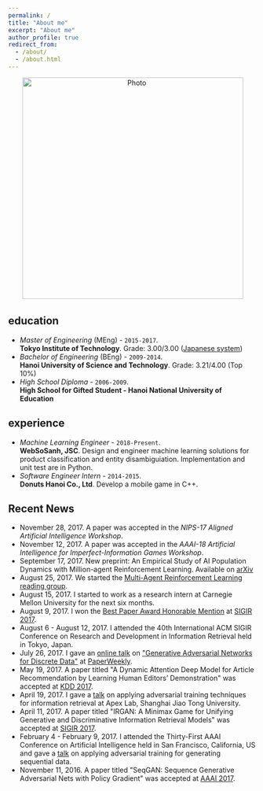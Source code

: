 ```yaml
---
permalink: /
title: "About me"
excerpt: "About me"
author_profile: true
redirect_from: 
  - /about/
  - /about.html
---
```


<p align="center">
  <img src="https://ninjaking.github.io/images/500x300.png?raw=true" alt="Photo" style="width: 450px;"/> 
</p>

## <i class="fa fa-graduation-cap"></i> education
- _Master of Engineering_ (MEng) - `2015-2017`.  
**Tokyo Institute of Technology**. Grade: 3.00/3.00 ([Japanese system](https://en.wikipedia.org/wiki/Academic_grading_in_Japan))
- _Bachelor of Engineering_ (BEng) - `2009-2014`.  
**Hanoi University of Science and Technology**. Grade: 3.21/4.00 (Top 10%)
- _High School Diploma_ - `2006-2009`.  
**High School for Gifted Student - Hanoi National University of Education**

## <i class="fa fa-briefcase"></i> experience
- _Machine Learning Engineer_ - `2018-Present`.  
**WebSoSanh, JSC**. Design and engineer machine learning solutions for product classification and entity disambiguiation. Implementation and unit test are in Python.
- _Software Engineer Intern_ - `2014-2015`.  
**Donuts Hanoi Co., Ltd**. Develop a mobile game in C++.

## Recent News
* November 28, 2017. A paper was accepted in the *NIPS-17 Aligned Artificial Intelligence Workshop*.
* November 12, 2017. A paper was accepted in the *AAAI-18 Artificial Intelligence for Imperfect-Information Games Workshop*.
* September 17, 2017. New preprint: An Empirical Study of AI Population Dynamics with Million-agent Reinforcement Learning. Available on [arXiv](https://arxiv.org/abs/1709.04511)
* August 25, 2017. We started the [Multi-Agent Reinforcement Learning reading group](https://feifang.info/marl-reading-group/).
* August 15, 2017. I started to work as a research intern at Carnegie Mellon University for the next six months.
* August 9, 2017. I won the [Best Paper Award Honorable Mention](https://lantaoyu.github.io/files/sigir17-award.jpg) at [SIGIR 2017](http://sigir.org/sigir2017/program/awards/).
* August 6 - August 12, 2017. I attended the 40th International ACM SIGIR Conference on Research and Development in Information Retrieval held in Tokyo, Japan.
* July 26, 2017. I gave an [online talk](https://zhuanlan.zhihu.com/p/28151434) on ["Generative Adversarial Networks for Discrete Data"](http://lantaoyu.com/files/2017-07-26-gan-for-discrete-data.pdf) at [PaperWeekly](https://zhuanlan.zhihu.com/paperweekly).
* May 19, 2017. A paper titled "A Dynamic Attention Deep Model for Article Recommendation by Learning Human Editors’ Demonstration" was accepted at [KDD 2017](http://www.kdd.org/kdd2017/).
* April 19, 2017. I gave a [talk](http://lantaoyu.com/files/2017-04-19-gans-for-ir.pdf) on applying adversarial training techniques for information retrieval at Apex Lab, Shanghai Jiao Tong University.
* April 11, 2017. A paper titled "IRGAN: A Minimax Game for Unifying Generative and Discriminative Information Retrieval Models" was accepted at [SIGIR 2017](http://sigir.org/sigir2017/).
* February 4 - February 9, 2017. I attended the Thirty-First AAAI Conference on Artificial Intelligence held in San Francisco, California, US and gave a [talk](http://lantaoyu.com/files/2017-02-07-aaai-seqgan.pdf) on applying adversarial training for generating sequential data.
* November 11, 2016. A paper titled "SeqGAN: Sequence Generative Adversarial Nets with Policy Gradient" was accepted at [AAAI 2017](http://www.aaai.org/Conferences/AAAI/aaai17.php).
